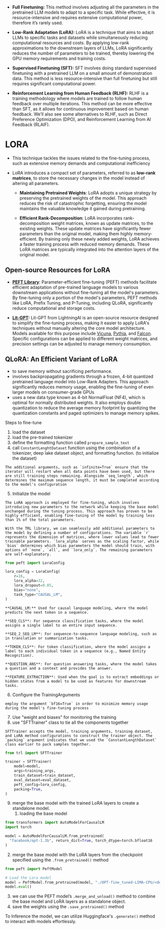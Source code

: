 - **Full Finetuning:** This method involves adjusting all the parameters in the pretrained LLM models to adapt to a specific task. While effective, it is resource-intensive and requires extensive computational power, therefore it’s rarely used.

- **Low-Rank Adaptation (LoRA):** LoRA is a technique that aims to adapt LLMs to specific tasks and datasets while simultaneously reducing computational resources and costs. By applying low-rank approximations to the downstream layers of LLMs, LoRA significantly reduces the number of parameters to be trained, thereby lowering the GPU memory requirements and training costs. 

- **Supervised Finetuning (SFT):** SFT involves doing standard supervised finetuning with a pretrained LLM on a small amount of demonstration data. This method is less resource-intensive than full finetuning but still requires significant computational power.

- **Reinforcement Learning from Human Feedback (RLHF):** RLHF is a training methodology where models are trained to follow human feedback over multiple iterations. This method can be more effective than SFT, as it allows for continuous improvement based on human feedback. We’ll also see some alternatives to RLHF, such as Direct Preference Optimization (DPO), and Reinforcement Learning from AI Feedback (RLAIF).



# LORA

- This technique tackles the issues related to the fine-tuning process, such as extensive memory demands and computational inefficiency

- LoRA introduces a compact set of parameters, referred to as **low-rank matrices**, to store the necessary changes in the model instead of altering all parameters.

	- **Maintaining Pretrained Weights**: LoRA adopts a unique strategy by preserving the pretrained weights of the model. This approach reduces the risk of catastrophic forgetting, ensuring the model maintains the valuable knowledge it gained during pretraining.

	- **Efficient Rank-Decomposition**: LoRA incorporates rank-decomposition weight matrices, known as update matrices, to the existing weights. These update matrices have significantly fewer parameters than the original model, making them highly memory-efficient. By training only these newly added weights, LoRA achieves a faster training process with reduced memory demands. These LoRA matrices are typically integrated into the attention layers of the original model.


## **Open-source Resources for LoRA**

- [**PEFT Library**](https://github.com/huggingface/peft): Parameter-efficient fine-tuning (PEFT) methods facilitate efficient adaptation of pre-trained language models to various downstream applications without fine-tuning all the model's parameters. By fine-tuning only a portion of the model's parameters, PEFT methods like LoRA, Prefix Tuning, and P-Tuning, including QLoRA, significantly reduce computational and storage costs.

- [**Lit-GPT**](https://github.com/Lightning-AI/lit-gpt)**:** Lit-GPT from LightningAI is an open-source resource designed to simplify the fine-tuning process, making it easier to apply LoRA's techniques without manually altering the core model architecture. Models available for this purpose include [Vicuna](https://lmsys.org/blog/2023-03-30-vicuna/), [Pythia](https://www.eleuther.ai/papers-blog/pythia-a-suite-for-analyzing-large-language-modelsacross-training-and-scaling), and [Falcon](https://falconllm.tii.ae/). Specific configurations can be applied to different weight matrices, and precision settings can be adjusted to manage memory consumption.

## QLoRA: An Efficient Variant of LoRA

- to save memory without sacrificing performance.
- involves backpropagating gradients through a frozen, 4-bit quantized pretrained language model into Low-Rank Adapters. This approach significantly reduces memory usage, enabling the fine-tuning of even larger models on consumer-grade GPUs
- uses a new data type known as 4-bit NormalFloat (NF4), which is optimal for normally distributed weights. It also employs double quantization to reduce the average memory footprint by quantizing the quantization constants and paged optimizers to manage memory spikes.

Steps to fine-tune

1. load the dataset
2. load the pre-trained tokenizer
3. define the formatting function called `prepare_sample_text`
4. call `ConstantLenghtDataset` function  using the combination of a tokenizer, deep lake dataset object, and formatting function. (to initialize the dataset)
```
The additional arguments, such as `infinite=True` ensure that the iterator will restart when all data points have been used, but there are still training steps remaining. Alongside `seq_length`, which determines the maximum sequence length, it must be completed according to the model's configuration
```

5. Initialize the model
```
The LoRA approach is employed for fine-tuning, which involves introducing new parameters to the network while keeping the base model unchanged during the tuning process. This approach has proven to be highly efficient, enabling fine-tuning of the model by training less than 1% of the total parameters.

With the TRL library, we can seamlessly add additional parameters to the model by defining a number of configurations. The variable `r` represents the dimension of matrices, where lower values lead to fewer trainable parameters. `lora_alpha` serves as the scaling factor, while `bias` determines which bias parameters the model should train, with options of `none`, `all`, and `lora_only`. The remaining parameters are self-explanatory.
```

```python
from peft import LoraConfig

lora_config = LoraConfig(
    r=16,
    lora_alpha=32,
    lora_dropout=0.05,
    bias="none",
    task_type="CAUSAL_LM",
)
```

```
**CAUSAL_LM:** Used for causal language modeling, where the model predicts the next token in a sequence.

**SEQ_CLS**: For sequence classification tasks, where the model assigns a single label to an entire input sequence.

**SEQ_2_SEQ_LM**: For sequence-to-sequence language modeling, such as in translation or summarization tasks.

**TOKEN_CLS**: For token classification, where the model assigns a label to each individual token in a sequence (e.g., Named Entity Recognition).

**QUESTION_ANS**: For question answering tasks, where the model takes a question and a context and provides the answer.

**FEATURE_EXTRACTION**: Used when the goal is to extract embeddings or hidden states from a model to be used as features for downstream tasks.
```

6. Configure the TrainingArguments
```
employ the argument `bf16=True` in order to minimize memory usage during the model's fine-tuning process
```

7. Use "weight and biases" for monitoring the training
8. use "SFTTrainer" class to tie all the components together
```
SFTTrainer accepts the model, training arguments, training dataset, and LoRA method configurations to construct the trainer object. The `packing` argument indicates that we used the `ConstantLengthDataset` class earlier to pack samples together.
```


```python
from trl import SFTTrainer

trainer = SFTTrainer(
    model=model,
    args=training_args,
    train_dataset=train_dataset,
    eval_dataset=eval_dataset,
    peft_config=lora_config,
    packing=True,
)
```

9. merge the base model with the trained LoRA layers to create a standalone model.
	1.  loading the base model
```python
from transformers import AutoModelForCausalLM
import torch

model = AutoModelForCausalLM.from_pretrained(
  "facebook/opt-1.3b", return_dict=True, torch_dtype=torch.bfloat16
)
```
2. merge the base model with the LoRA layers from the checkpoint specified using the `.from_pretrained()` method
```python
from peft import PeftModel

# Load the Lora model
model = PeftModel.from_pretrained(model, "./OPT-fine_tuned-LIMA-CPU/<desired_checkpoint>/")
model.eval()
```

3. we can use the PEFT model’s `.merge_and_unload()` method to combine the base model and LoRA layers as a standalone object.
4. save the weights using the `.save_pretrained()` method


To Inference the model, we can utilize Huggingface's `.generate()` method to interact with models effortlessly.